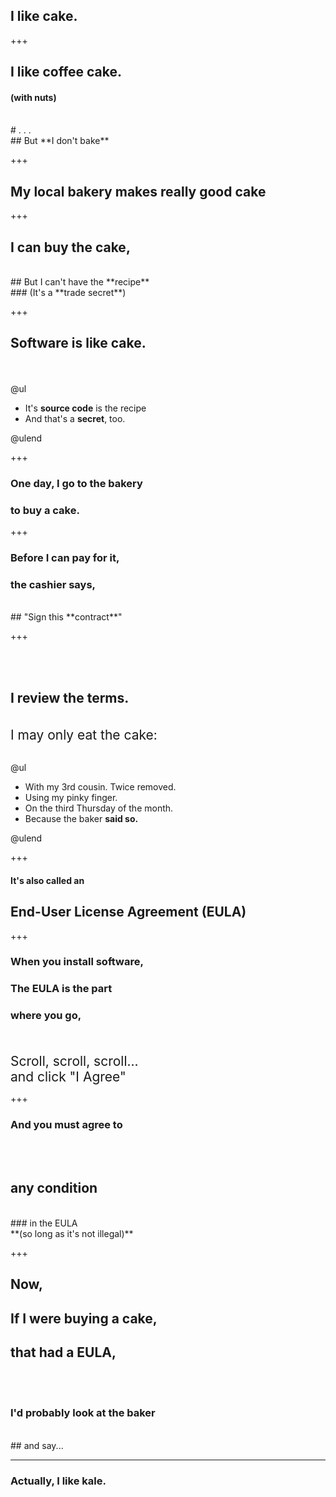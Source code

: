 ## I like **cake.**

+++

## I like coffee cake.
#### (with nuts)
<br>
# .  .  .
<br>
## But **I don't bake**

+++

## My local bakery makes **really good cake**

+++

## I can buy the **cake**,
<br>
## But I can't have the **recipe**
<br>
### (It's a **trade secret**)

+++

## **Software** is like **cake.**
<br><br>
@ul
<span style="font-size: 150%">
  - It's **source code** is the recipe
  - And that's a **secret**, too.
</span>
@ulend

+++

### One day, I go to the bakery
### to buy a cake.

+++

### Before I can pay for it,
### the cashier says,
<br>
## "Sign this **contract**"

+++

<br><br>
## I review the **terms**.

<br>
<span style = "font-size: 150%">
 I may only eat the cake:
 </span>
<br><br>

@ul
<span style = "font-size: 125%">
 - With my 3rd cousin.  Twice removed.
 - Using my pinky finger.
 - On the third Thursday of the month.
 - Because the baker **said so.**
 </span>
@ulend

+++

#### It's also called an
## End-User License Agreement (EULA)

+++

### When you install software,
### The **EULA** is the part
### where you go,
<br><br>
<span style = "font-size: 150%">
Scroll, scroll, scroll...
<br>
and click "I Agree"
</span>

+++

### And you **must** agree to
<br><br>
## __**any condition**__
<br>
### in the EULA
<br>
**(so long as it's not illegal)**

+++

## Now,
## If I were buying a **cake**,
## that had a **EULA**,
<br><br>
### I'd probably look at the baker 
<br>
## and say...

---

### Actually, I like **kale.**